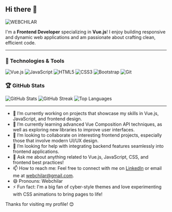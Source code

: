 ## Hi there 👋

![WEBCHILAR](https://www.linkedin.com/in/webchilar-mz-b9b242335/overlay/background-image/) <!-- Replace with your own banner image URL -->

I'm a **Frontend Developer** specializing in **Vue.js**! I enjoy building responsive and dynamic web applications and am passionate about crafting clean, efficient code.

---

### 🔧 Technologies & Tools
<p align="left">
  <img src="https://img.shields.io/badge/Code-Vue.js-%234FC08D?style=flat&logo=vue.js&logoColor=white" alt="Vue.js" />
  <img src="https://img.shields.io/badge/Code-JavaScript-%23F7DF1E?style=flat&logo=javascript&logoColor=black" alt="JavaScript" />
  <img src="https://img.shields.io/badge/Code-HTML5-%23E34F26?style=flat&logo=html5&logoColor=white" alt="HTML5" />
  <img src="https://img.shields.io/badge/Code-CSS3-%231572B6?style=flat&logo=css3&logoColor=white" alt="CSS3" />
  <img src="https://img.shields.io/badge/Code-Bootstrap-%23563D7C?style=flat&logo=bootstrap&logoColor=white" alt="Bootstrap" />
  <img src="https://img.shields.io/badge/Tool-Git-%23F05032?style=flat&logo=git&logoColor=white" alt="Git" />
</p>

### 🏆 GitHub Stats
<p align="left">
  <img src="https://github-readme-stats.vercel.app/api?username=Webchilar&show_icons=true&theme=radical" alt="GitHub Stats" />
  <img src="https://github-readme-streak-stats.herokuapp.com/?user=Webchilar&theme=radical" alt="GitHub Streak" />
  <img src="https://github-readme-stats.vercel.app/api/top-langs/?username=Webchilar&layout=compact&theme=radical" alt="Top Languages" />
</p>

---

- 🔭 I’m currently working on projects that showcase my skills in Vue.js, JavaScript, and frontend design.
- 🌱 I’m currently learning advanced Vue Composition API techniques, as well as exploring new libraries to improve user interfaces.
- 👯 I’m looking to collaborate on interesting frontend projects, especially those that involve modern UI/UX design.
- 🤔 I’m looking for help with integrating backend features seamlessly into frontend applications.
- 💬 Ask me about anything related to Vue.js, JavaScript, CSS, and frontend best practices!
- 📫 How to reach me: Feel free to connect with me on [LinkedIn](https://www.linkedin.com/in/webchilar-mz-b9b242335) or email me at webchilar@gmail.com.
- 😄 Pronouns: Webchilar
- ⚡ Fun fact: I'm a big fan of cyber-style themes and love experimenting with CSS animations to bring pages to life!

Thanks for visiting my profile! 😊
